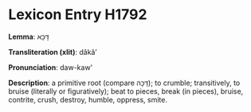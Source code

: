 # Lexicon Entry H1792

**Lemma**: דָּכָא

**Transliteration (xlit)**: dâkâʼ

**Pronunciation**: daw-kaw'

**Description**:
a primitive root (compare דָּכָה); to crumble; transitively, to bruise (literally or figuratively); beat to pieces, break (in pieces), bruise, contrite, crush, destroy, humble, oppress, smite.
